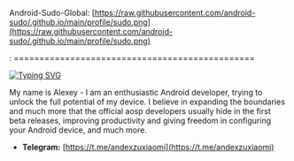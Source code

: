 Android-Sudo-Global: [https://raw.githubusercontent.com/android-sudo/.github.io/main/profile/sudo.png](https://raw.githubusercontent.com/android-sudo/.github.io/main/profile/sudo.png)

 : ===============================================


[![Typing SVG](https://readme-typing-svg.herokuapp.com?font=Fira+Code&pause=1000&color=0CC9FF&multiline=true&random=true&width=435&lines=!+Hi+there+android+sudo+global%F0%9F%91%8B)](https://git.io/typing-svg)


My name is Alexey - I am an enthusiastic Android developer, trying to unlock the full potential of my device. I believe in expanding the boundaries and much more that the official aosp developers usually hide in the first beta releases, improving productivity and giving freedom in configuring your Android device, and much more.


* **Telegram:** [https://t.me/andexzuxiaomi](https://t.me/andexzuxiaomi) 
